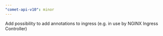 ```yaml
---
"comet-api-v10": minor
---
```


Add possibility to add annotations to ingress (e.g. in use by NGINX Ingress Controller)